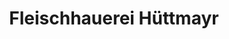 ---
title: "Fleischhauerei Hüttmayr"
url: /kremsmuenster/fleischhauerei-huettmayr/
shop: Metzgerei
---